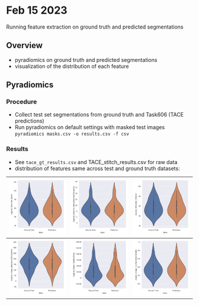 # Feb 15 2023

Running feature extraction on ground truth and predicted segmentations

## Overview
- pyradiomics on ground truth and predicted segmentations
- visualization of the distribution of each feature

## Pyradiomics

### Procedure
- Collect test set segmentations from ground truth and Task606 (TACE predictions)
- Run pyradiomics on default settings with masked test images `pyradiomics masks.csv -o results.csv -f csv`

### Results
- See `tace_gt_results.csv` and TACE_stitch_results.csv for raw data
- distribution of features same across test and ground truth datasets:

| ![](original_firstorder_Mean.png) | ![](original_firstorder_MeanAbsoluteDeviation.png) | ![](original_firstorder_Median.png) |
| --------------------------------- | -------------------------------------------------- | ----------------------------------- |
| ![](original_shape_Maximum3DDiameter.png) | ![](original_shape_SurfaceArea.png) | ![](original_shape_SurfaceVolumeRatio.png)|
